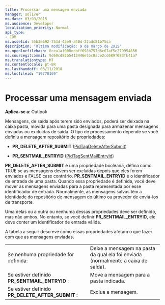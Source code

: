 ```yaml
---
title: Processar uma mensagem enviada
manager: soliver
ms.date: 03/09/2015
ms.audience: Developer
localization_priority: Normal
api_type:
- COM
ms.assetid: 55b3e692-753d-45e9-a40d-22adc81b75da
description: 'Última modificação: 9 de março de 2015'
ms.openlocfilehash: 0cea1a1008ecbff698b757d6c67af5c279954656
ms.sourcegitcommit: 9d60cd82b5413446e5bc8ace2cd689f683fb41a7
ms.translationtype: MT
ms.contentlocale: pt-BR
ms.lasthandoff: 06/11/2018
ms.locfileid: "19770169"
---
```

# <a name="processing-a-sent-message"></a>Processar uma mensagem enviada

  
  
**Aplica-se a**: Outlook 
  
Mensagens, de saída após terem sido enviados, poderá ser deixada na caixa pasta, movida para uma pasta designada para armazenar mensagens enviadas ou excluídas de saída. O tipo de processamento depende se você definiu a mensagem repositório de propriedades:
  
- **PR_DELETE_AFTER_SUBMIT** ([PidTagDeleteAfterSubmit](pidtagdeleteaftersubmit-canonical-property.md)) 
    
- **PR_SENTMAIL_ENTRYID** ([PidTagSentMailEntryId](pidtagsentmailentryid-canonical-property.md)) 
    
 **PR_DELETE_AFTER_SUBMIT** é uma propriedade booleana, defina como TRUE se as mensagens devem ser excluídas depois que eles forem enviados e FALSE caso contrário. **PR_SENTMAIL_ENTRYID** é o identificador de entrada de uma pasta. Quando essa propriedade é definida, você deve mover as mensagens enviadas para a pasta representada por esse identificador de entrada. Normalmente, as mensagens salvas têm a identidade do repositório de mensagem do último ou provedor de enviá-los de transporte. 
  
Uma delas ou a outra ou nenhuma dessas propriedades deve ser definido, mas não ambos. No entanto, se você definir **PR_SENTMAIL_ENTRYID**, ele deve conter um identificador de entrada válida. 
  
A tabela a seguir descreve como essas propriedades afetam o que fazer com que as mensagens enviadas.
  
|||
|:-----|:-----|
|Se nenhuma propriedade for definida:  <br/> |Deixe a mensagem na pasta da qual ela foi enviada (normalmente a caixa de saída).  <br/> |
|Se estiver definido **PR_SENTMAIL_ENTRYID** :  <br/> |Move a mensagem para a pasta indicada.  <br/> |
|Se estiver definido **PR_DELETE_AFTER_SUBMIT** :  <br/> |Exclua a mensagem.  <br/> |
   

